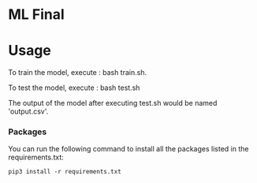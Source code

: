 # ML Final
# Usage

To train the model, execute : bash train.sh. 

To test the model, execute : bash test.sh 

The output of the model after executing test.sh would be named 'output.csv'.

### Packages
You can run the following command to install all the packages listed in the requirements.txt:

    pip3 install -r requirements.txt

